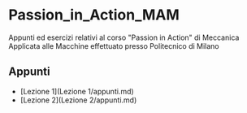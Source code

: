 # Passion_in_Action_MAM
Appunti ed esercizi relativi al corso "Passion in Action" di Meccanica Applicata alle Macchine effettuato presso Politecnico di Milano

## Appunti
- [Lezione 1](Lezione 1/appunti.md)
- [Lezione 2](Lezione 2/appunti.md)
